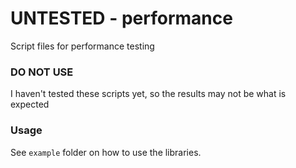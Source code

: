 # UNTESTED - performance
Script files for performance testing

### DO NOT USE

I haven't tested these scripts yet, so the results may not be what is expected


### Usage

See `example` folder on how to use the libraries.
